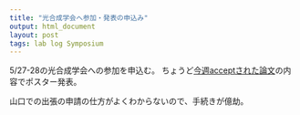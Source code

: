 ```yaml
---
title: "光合成学会へ参加・発表の申込み"
output: html_document
layout: post
tags: lab log Symposium
---
```


5/27-28の光合成学会への参加を申込む。
ちょうど[今週acceptされた論文](https://keachmurakami.github.io/2017/04/26/Pub_photon_share.html)の内容でポスター発表。

山口での出張の申請の仕方がよくわからないので、手続きが億劫。
